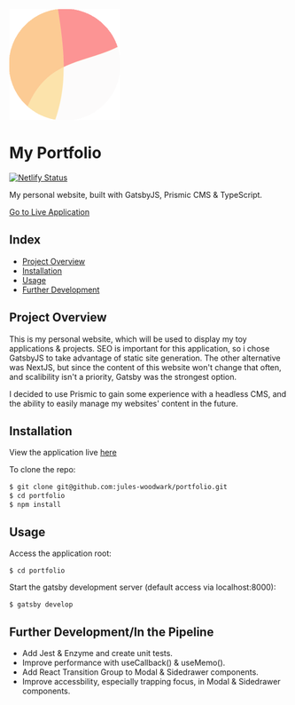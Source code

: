 <img src="https://github.com/jules-woodwark/portfolio/blob/main/src/media/images/icon.svg" alt="My Website Logo" width="200"/>

# My Portfolio

[![Netlify Status](https://api.netlify.com/api/v1/badges/11669a04-1a3a-4f8e-8a87-3c44fa3566b3/deploy-status)](https://app.netlify.com/sites/juleswoodwarkdev/deploys)

My personal website, built with GatsbyJS, Prismic CMS & TypeScript.

[Go to Live Application](https://jules-woodwark.dev/)

## Index

  - [Project Overview](#project-overview)
  - [Installation](#installation)
  - [Usage](#usage)
  - [Further Development](#further-development)

## Project Overview
This is my personal website, which will be used to display my toy applications & projects. SEO is important for this application, so i chose GatsbyJS to take advantage of static site generation. The other alternative was NextJS, but since the content of this website won't change that often, and scalibility isn't a priority, Gatsby was the strongest option.

I decided to use Prismic to gain some experience with a headless CMS, and the ability to easily manage my websites' content in the future.

## Installation

View the application live [here](https://jules-woodwark.dev/)

To clone the repo:

    $ git clone git@github.com:jules-woodwark/portfolio.git
    $ cd portfolio
    $ npm install

## Usage

Access the application root:

    $ cd portfolio

Start the gatsby development server (default access via localhost:8000):

    $ gatsby develop

## Further Development/In the Pipeline

- Add Jest & Enzyme and create unit tests.
- Improve performance with useCallback() & useMemo().
- Add React Transition Group to Modal & Sidedrawer components.
- Improve accessbility, especially trapping focus, in Modal & Sidedrawer components.
